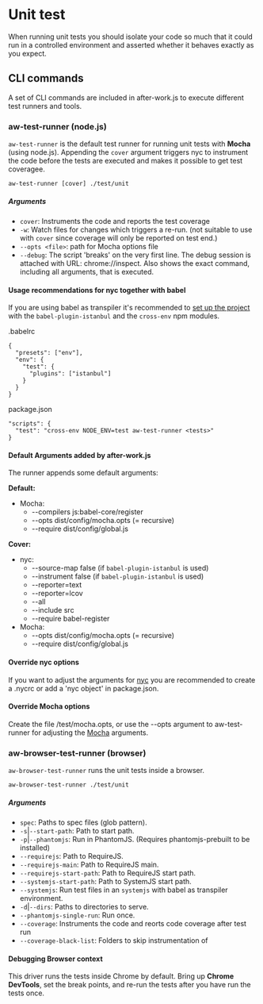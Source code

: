 # Unit test
When running unit tests you should isolate your code so much that it could run in a controlled environment and asserted whether it behaves exactly as you expect.

## CLI commands
A set of CLI commands are included in after-work.js to execute different test runners and tools.

### aw-test-runner (node.js)
`aw-test-runner` is the default test runner for running unit tests with **Mocha** (using node.js). Appending the `cover` argument triggers nyc to instrument the code before the tests are executed and makes it possible to get test coveragee.
```
aw-test-runner [cover] ./test/unit
```

##### Arguments
  * `cover`: Instruments the code and reports the test coverage
  * `-w`: Watch files for changes which triggers a re-run. (not suitable to use with `cover` since coverage will only be reported on test end.)
  * `--opts <file>`: path for Mocha options file
  * `--debug`: The script 'breaks' on the very first line. The debug session is attached with URL: chrome://inspect. Also shows the exact command, including all arguments, that is executed.

#### Usage recommendations for nyc together with babel
If you are using babel as transpiler it's recommended to [set up the project](https://github.com/istanbuljs/nyc#use-with-babel-plugin-istanbul-for-babel-support) with the `babel-plugin-istanbul` and the `cross-env` npm modules.

.babelrc
```
{
  "presets": ["env"],
  "env": {
    "test": {
      "plugins": ["istanbul"]
    }
  }
}
```

package.json
```
"scripts": {
  "test": "cross-env NODE_ENV=test aw-test-runner <tests>"
}
```

#### Default Arguments added by after-work.js
The runner appends some default arguments:

**Default:**
  * Mocha:
    * --compilers js:babel-core/register
    * --opts dist/config/mocha.opts  (= recursive)
    * --require dist/config/global.js

**Cover:**
  * nyc:
    * --source-map false (if `babel-plugin-istanbul` is used)
    * --instrument false (if `babel-plugin-istanbul` is used)
    * --reporter=text
    * --reporter=lcov
    * --all
    * --include src
    * --require babel-register
  * Mocha:
    * --opts dist/config/mocha.opts (= recursive)
    * --require dist/config/global.js

#### Override nyc options
If you want to adjust the arguments for [nyc](https://github.com/istanbuljs/nyc#configuring-nyc) you are recommended to create a .nycrc or add a 'nyc object' in package.json.


#### Override Mocha options
Create the file /test/mocha.opts, or use the --opts argument to aw-test-runner for adjusting the [Mocha](https://mochajs.org/#mochaopts) arguments.

### aw-browser-test-runner (browser)
`aw-browser-test-runner` runs the unit tests inside a browser.
```
aw-browser-test-runner ./test/unit
```

##### Arguments
  * `spec`: Paths to spec files (glob pattern).
  * `-s`|`--start-path`: Path to start path.
  * `-p`|`--phantomjs`: Run in PhantomJS. (Requires phantomjs-prebuilt to be installed)
  * `--requirejs`: Path to RequireJS.
  * `--requirejs-main`: Path to RequireJS main.
  * `--requirejs-start-path`: Path to RequireJS start path.
  * `--systemjs-start-path`: Path to SystemJS start path.
  * `--systemjs`: Run test files in an `systemjs` with babel as transpiler environment.
  * `-d`|`--dirs`: Paths to directories to serve.
  * `--phantomjs-single-run`: Run once.
  * `--coverage`: Instruments the code and reorts code coverage after test run
  * `--coverage-black-list`: Folders to skip instrumentation of

#### Debugging Browser context
This driver runs the tests inside Chrome by default. Bring up **Chrome DevTools**, set the break points, and re-run the tests after you have run the tests once.
